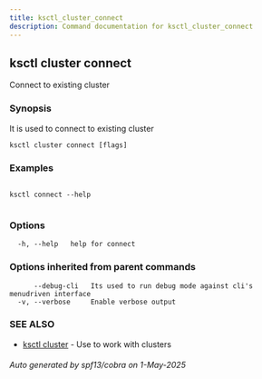```yaml
---
title: ksctl_cluster_connect
description: Command documentation for ksctl_cluster_connect
---
```


## ksctl cluster connect

Connect to existing cluster

### Synopsis

It is used to connect to existing cluster

```
ksctl cluster connect [flags]
```

### Examples

```

ksctl connect --help
		
```

### Options

```
  -h, --help   help for connect
```

### Options inherited from parent commands

```
      --debug-cli   Its used to run debug mode against cli's menudriven interface
  -v, --verbose     Enable verbose output
```

### SEE ALSO

* [ksctl cluster](ksctl_cluster.md)	 - Use to work with clusters

###### Auto generated by spf13/cobra on 1-May-2025
